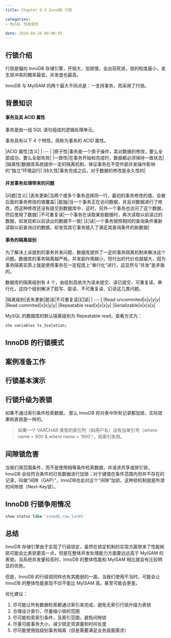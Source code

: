```yaml
---
title: Chapter 9.3 InnoDB 行锁

categories:
- MySQL 性能调优

date: 2020-04-28 00:00:93
---
```


## 行锁介绍
行锁是偏向 InnoDB 存储引擎，开销大，加锁慢，会出现死锁，锁的粒度最小，发生锁冲突的概率最低，并发度也最高。

InnoDB 与 MyISAM 的两个最大不同点是：一支持事务，而采用了行锁。

## 背景知识

#### 事务及其 ACID 属性
事务是由一组 SQL 语句组成的逻辑处理单元。

事务具有以下 4 个特性，简称为事务的 ACID 属性。

|ACID 属性|含义|
| :-- |
|原子性|事务是一个原子操作，其对数据的修改，要么全部成功，要么全部失败|
|一致性|在事务开始和完成时，数据都必须保持一致状态|
|隔离性|数据库系统提供一定的隔离机制，保证事务在不受外部并发操作影响的“独立”环境运行|
|持久性|事务完成之后，对于数据的修改是永久性的|

#### 并发事务处理带来的问题

|问题|含义|
|丢失更新|当两个或多个事务选择同一行，最初的事务修改的值，会被后面的事务修改的值覆盖|
|脏独|当一个事务正在访问数据，并且对数据进行了修改，而这种修改还没有提交到数据库中，这时，另外一个事务也访问了这个数据，然后使用了数据|
|不可重复读|一个事务在读取某些数据时，再次读取以前读过的数据，却发现和以前读出的数据不一致|
|幻读|一个事务按照相同的查询条件重新读取以前查询过的数据，却发现其它事务插入了满足其查询条件的新数据|

#### 事务的隔离级别
为了解决上诉提到的事务并发问题，数据库提供了一定的事务隔离机制来解决这个问题。数据库的事务隔离越严格，并发副作用越小，但付出的代价也就越大，因为事务隔离实质上就是使用事务在一定程度上“串行化”进行，这显然与“并发”是矛盾的。

数据库的隔离级别有 4 个，由低到高依次为读未提交、读已提交、可重复读、串行化，这四个级别解决了脏写、脏读、不可重复读、幻读这几类问题。

|隔离级别|丢失更新|脏读|不可重复读|幻读|
| :-- |
|Read uncommited|x|y|y|y|
|Read commited|x|x|y|y|
|Repeatable read|x|x|x|y|
|Serializable|x|x|x|x|

MySQL 的数据库的默认隔离级别为 Repeatable read，查看方式为：

```sql
sho variables tx_Isolation;
```

## InnoDB 的行锁模式

## 案例准备工作

## 行锁基本演示

## 行锁升级为表锁
如果不通过索引条件检索数据， 那么 InnoDB 将对表中所有记录都加锁，实际效果和表锁是一样的。

> 如果一个 VARCHAR 类型的索引列（如用户名）没有加单引号（where name = 900 & where name = '900'），则索引失效。

## 间隙锁危害
当我们用范围条件，而不是使用相等条件检索数据，并请求共享或排它锁，InnoDB 会给符合条件的已有数据进行加锁；对于键值在条件范围内但并不存在的记录，叫做“间隙（GAP）”，InnoDB也会对这个“间隙”加锁，这种锁机制就是所谓的间隙锁（Next-Key锁）。

## InnoDB 行锁争用情况
```sql
show status like 'innodb_row_lock%'
```

## 总结
InnoDB 存储引擎由于实现了行级锁定，虽然在锁定机制的实现方面带来了性能耗损可能会比表锁更高一点，但是在整体并发处理能力方面要远远高于 MyISAM 的表锁。当系统并发量较高时，InnoDB 的整体性能和 MyISAM 相比就会有比较明显的优势。

但是，InnoDB 的行级锁同样也有其脆弱的一面，当我们使用不当时，可能会让 InnoDB 的整体性能表现不仅不能比 MyISAM 高，甚至可能会更差。

优化建议：
1. 尽可能让所有数据检索都通过索引来完成，避免无索引行锁升级为表锁
1. 合理设计索引，尽量缩小锁的范围
1. 尽可能检索索引条件，及索引范围，避免间隙锁
1. 尽量可能事务大小，减少锁定资源量和时间长度
1. 尽可能使用低级别事务隔离（但是需要满足业务层面需求）